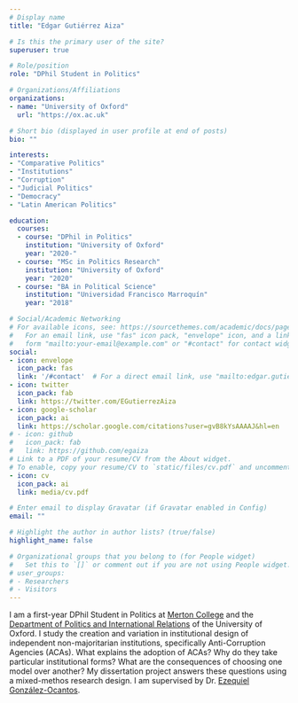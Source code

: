 ```yaml
---
# Display name
title: "Edgar Gutiérrez Aiza"

# Is this the primary user of the site?
superuser: true

# Role/position
role: "DPhil Student in Politics"

# Organizations/Affiliations
organizations:
- name: "University of Oxford"
  url: "https://ox.ac.uk"

# Short bio (displayed in user profile at end of posts)
bio: ""

interests:
- "Comparative Politics"
- "Institutions"
- "Corruption"
- "Judicial Politics"
- "Democracy"
- "Latin American Politics"

education:
  courses:
  - course: "DPhil in Politics"
    institution: "University of Oxford"
    year: "2020-"
  - course: "MSc in Politics Research"
    institution: "University of Oxford"
    year: "2020"
  - course: "BA in Political Science"
    institution: "Universidad Francisco Marroquín"
    year: "2018"

# Social/Academic Networking
# For available icons, see: https://sourcethemes.com/academic/docs/page-builder/#icons
#   For an email link, use "fas" icon pack, "envelope" icon, and a link in the
#   form "mailto:your-email@example.com" or "#contact" for contact widget.
social:
- icon: envelope
  icon_pack: fas
  link: '/#contact'  # For a direct email link, use "mailto:edgar.gutierrez@politics.ox.ac.uk".
- icon: twitter
  icon_pack: fab
  link: https://twitter.com/EGutierrezAiza
- icon: google-scholar
  icon_pack: ai
  link: https://scholar.google.com/citations?user=gvB8kYsAAAAJ&hl=en
# - icon: github
#   icon_pack: fab
#   link: https://github.com/egaiza
# Link to a PDF of your resume/CV from the About widget.
# To enable, copy your resume/CV to `static/files/cv.pdf` and uncomment the lines below.
- icon: cv
  icon_pack: ai
  link: media/cv.pdf

# Enter email to display Gravatar (if Gravatar enabled in Config)
email: ""

# Highlight the author in author lists? (true/false)
highlight_name: false

# Organizational groups that you belong to (for People widget)
#   Set this to `[]` or comment out if you are not using People widget.
# user_groups:
# - Researchers
# - Visitors
---
```


I am a first-year DPhil Student in Politics at [Merton College](https://merton.ox.ac.uk) and the [Department of Politics and International Relations](https://www.politics.ox.ac.uk/) of the University of Oxford. I study the creation and variation in institutional design of independent non-majoritarian institutions, specifically Anti-Corruption Agencies (ACAs). What explains the adoption of ACAs? Why do they take particular institutional forms? What are the consequences of choosing one model over another? My dissertation project answers these questions using a mixed-methos research design. I am supervised by Dr. [Ezequiel González-Ocantos](https://www.politics.ox.ac.uk/academic-staff/ezequiel-gonzalez-ocantos.html).
